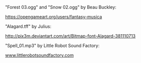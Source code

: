 "Forest 03.ogg" and "Snow 02.ogg" by Beau Buckley: 

https://opengameart.org/users/fantasy-musica

"Alagard.tff" by Julius: 

http://pix3m.deviantart.com/art/Bitmap-font-Alagard-381110713

"Spell_01.mp3" by Little Robot Sound Factory:

www.littlerobotsoundfactory.com
